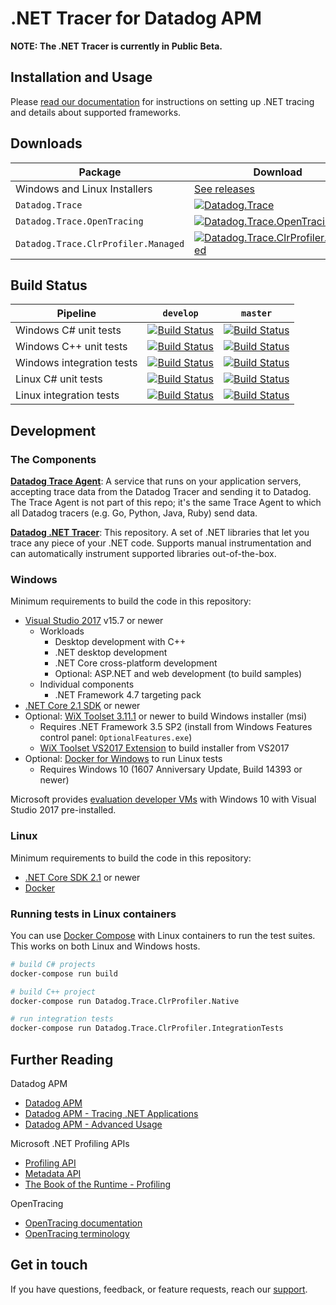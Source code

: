 # .NET Tracer for Datadog APM

**NOTE: The .NET Tracer is currently in Public Beta.**

## Installation and Usage

Please [read our documentation](https://docs.datadoghq.com/tracing/setup/dotnet) for instructions on setting up .NET tracing and details about supported frameworks.

## Downloads
Package|Download
-|-
Windows and Linux Installers|[See releases](https://github.com/DataDog/dd-trace-dotnet/releases)
`Datadog.Trace`|[![Datadog.Trace](https://img.shields.io/nuget/vpre/Datadog.Trace.svg)](https://www.nuget.org/packages/Datadog.Trace)
`Datadog.Trace.OpenTracing`|[![Datadog.Trace.OpenTracing](https://img.shields.io/nuget/vpre/Datadog.Trace.OpenTracing.svg)](https://www.nuget.org/packages/Datadog.Trace.OpenTracing)
`Datadog.Trace.ClrProfiler.Managed`|[![Datadog.Trace.ClrProfiler.Managed](https://img.shields.io/nuget/vpre/Datadog.Trace.ClrProfiler.Managed.svg)](https://www.nuget.org/packages/Datadog.Trace.ClrProfiler.Managed)

## Build Status

Pipeline                       | `develop`                                                                                                                                                                                                              | `master`
-------------------------------|------------------------------------------------------------------------------------------------------------------------------------------------------------------------------------------------------------------------|---------------------------------------------------------------------------------------------------------------------------------------------------------------------------------------------------------------------
Windows C# unit tests          | [![Build Status](https://dev.azure.com/datadog-apm/dd-trace-dotnet/_apis/build/status/Windows/windows-unit-tests-managed?branchName=develop)](https://dev.azure.com/datadog-apm/dd-trace-dotnet/_build?definitionId=1) |[![Build Status](https://dev.azure.com/datadog-apm/dd-trace-dotnet/_apis/build/status/Windows/windows-unit-tests-managed?branchName=master)](https://dev.azure.com/datadog-apm/dd-trace-dotnet/_build?definitionId=1)
Windows C++ unit tests         | [![Build Status](https://dev.azure.com/datadog-apm/dd-trace-dotnet/_apis/build/status/Windows/windows-unit-tests-native?branchName=develop)](https://dev.azure.com/datadog-apm/dd-trace-dotnet/_build?definitionId=11) |[![Build Status](https://dev.azure.com/datadog-apm/dd-trace-dotnet/_apis/build/status/Windows/windows-unit-tests-native?branchName=master)](https://dev.azure.com/datadog-apm/dd-trace-dotnet/_build?definitionId=11)
Windows integration tests      | [![Build Status](https://dev.azure.com/datadog-apm/dd-trace-dotnet/_apis/build/status/Windows/windows-integration-tests?branchName=develop)](https://dev.azure.com/datadog-apm/dd-trace-dotnet/_build?definitionId=5)  |[![Build Status](https://dev.azure.com/datadog-apm/dd-trace-dotnet/_apis/build/status/Windows/windows-integration-tests?branchName=master)](https://dev.azure.com/datadog-apm/dd-trace-dotnet/_build?definitionId=5)
Linux C# unit tests            | [![Build Status](https://dev.azure.com/datadog-apm/dd-trace-dotnet/_apis/build/status/Linux/linux-unit-tests-managed?branchName=develop)](https://dev.azure.com/datadog-apm/dd-trace-dotnet/_build?definitionId=2)     |[![Build Status](https://dev.azure.com/datadog-apm/dd-trace-dotnet/_apis/build/status/Linux/linux-unit-tests-managed?branchName=master)](https://dev.azure.com/datadog-apm/dd-trace-dotnet/_build?definitionId=2)
Linux integration tests        | [![Build Status](https://dev.azure.com/datadog-apm/dd-trace-dotnet/_apis/build/status/Linux/linux-integration-tests?branchName=develop)](https://dev.azure.com/datadog-apm/dd-trace-dotnet/_build?definitionId=13)     |[![Build Status](https://dev.azure.com/datadog-apm/dd-trace-dotnet/_apis/build/status/Linux/linux-integration-tests?branchName=master)](https://dev.azure.com/datadog-apm/dd-trace-dotnet/_build?definitionId=13)

## Development

### The Components

**[Datadog Trace Agent](https://github.com/DataDog/datadog-trace-agent)**: A service that runs on your application servers, accepting trace data from the Datadog Tracer and sending it to Datadog. The Trace Agent is not part of this repo; it's the same Trace Agent to which all Datadog tracers (e.g. Go, Python, Java, Ruby) send data.

**[Datadog .NET Tracer](https://github.com/DataDog/dd-trace-dotnet)**: This repository. A set of .NET libraries that let you trace any piece of your .NET code. Supports manual instrumentation and can automatically instrument supported libraries out-of-the-box.

### Windows

Minimum requirements to build the code in this repository:

- [Visual Studio 2017](https://visualstudio.microsoft.com/downloads/) v15.7 or newer
  - Workloads
    - Desktop development with C++
    - .NET desktop development
    - .NET Core cross-platform development
    - Optional: ASP.NET and web development (to build samples)
  - Individual components
    - .NET Framework 4.7 targeting pack
- [.NET Core 2.1 SDK](https://www.microsoft.com/net/download) or newer
- Optional: [WiX Toolset 3.11.1](http://wixtoolset.org/releases/) or newer to build Windows installer (msi)
  - Requires .NET Framework 3.5 SP2 (install from Windows Features control panel: `OptionalFeatures.exe`)
  - [WiX Toolset VS2017 Extension](https://marketplace.visualstudio.com/items?itemName=RobMensching.WixToolsetVisualStudio2017Extension) to build installer from VS2017
- Optional: [Docker for Windows](https://docs.docker.com/docker-for-windows/) to run Linux tests
  - Requires Windows 10 (1607 Anniversary Update, Build 14393 or newer)

Microsoft provides [evaluation developer VMs]((https://developer.microsoft.com/en-us/windows/downloads/virtual-machines)) with Windows 10 with Visual Studio 2017 pre-installed.

### Linux

Minimum requirements to build the code in this repository:

- [.NET Core SDK 2.1](https://www.microsoft.com/net/download) or newer
- [Docker](https://www.docker.com/)

### Running tests in Linux containers

You can use [Docker Compose](https://docs.docker.com/compose/) with Linux containers to run the test suites. This works on both Linux and Windows hosts.

```bash
# build C# projects
docker-compose run build

# build C++ project
docker-compose run Datadog.Trace.ClrProfiler.Native

# run integration tests
docker-compose run Datadog.Trace.ClrProfiler.IntegrationTests
```

## Further Reading

Datadog APM
- [Datadog APM](https://docs.datadoghq.com/tracing/)
- [Datadog APM - Tracing .NET Applications](https://docs.datadoghq.com/tracing/setup/dotnet/)
- [Datadog APM - Advanced Usage](https://docs.datadoghq.com/tracing/advanced_usage/?tab=dotnet)

Microsoft .NET Profiling APIs
- [Profiling API](https://docs.microsoft.com/en-us/dotnet/framework/unmanaged-api/profiling/)
- [Metadata API](https://docs.microsoft.com/en-us/dotnet/framework/unmanaged-api/metadata/)
- [The Book of the Runtime - Profiling](https://github.com/dotnet/coreclr/blob/master/Documentation/botr/profiling.md)

OpenTracing
- [OpenTracing documentation](https://github.com/opentracing/opentracing-csharp)
- [OpenTracing terminology](https://github.com/opentracing/specification/blob/master/specification.md)

## Get in touch

If you have questions, feedback, or feature requests, reach our [support](https://docs.datadoghq.com/help).
